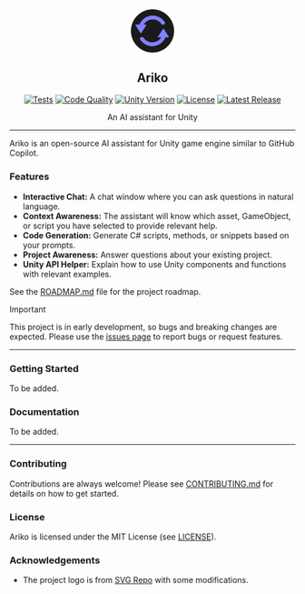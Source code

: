 <div align="center">
  <picture>
    <img alt="Ariko Logo" src="logo.svg" height="15%" width="15%">
  </picture>
<br>

<h2>Ariko</h2>

[![Tests](https://img.shields.io/github/actions/workflow/status/pixel-clover/ariko/tests.yml?branch=main&label=tests&style=flat&labelColor=282c34&logo=github)](https://github.com/pixel-clover/ariko/actions/workflows/tests.yml)
[![Code Quality](https://img.shields.io/codefactor/grade/github/habedi/tobi?style=flat&label=code%20quality&labelColor=333333&logo=codefactor&logoColor=white)](https://www.codefactor.io/repository/github/pixel-clover/ariko)
[![Unity Version](https://img.shields.io/badge/Unity-6-green?style=flat&labelColor=282c34&logo=unity&label=unity)](https://unity.com)
[![License](https://img.shields.io/badge/License-MIT-007ec6?style=flat&labelColor=282c34&logo=open-source-initiative&label=license)](https://github.com/pixel-clover/ariko/blob/main/LICENSE)
[![Latest Release](https://img.shields.io/github/v/release/pixel-clover/ariko?include_prereleases&label=release&style=flat&labelColor=282c34&logo=github)](https://github.com/pixel-clover/ariko/releases/latest)

An AI assistant for Unity

</div>

---

Ariko is an open-source AI assistant for Unity game engine similar to GitHub Copilot.

### Features

* **Interactive Chat:** A chat window where you can ask questions in natural language.
* **Context Awareness:** The assistant will know which asset, GameObject, or script you have selected to provide relevant help.
* **Code Generation:** Generate C# scripts, methods, or snippets based on your prompts.
* **Project Awareness:** Answer questions about your existing project.
* **Unity API Helper:** Explain how to use Unity components and functions with relevant examples.

See the [ROADMAP.md](ROADMAP.md) file for the project roadmap.

> [!IMPORTANT]
> This project is in early development, so bugs and breaking changes are expected.
> Please use the [issues page](https://github.com/pixel-clover/ariko/issues) to report bugs or request features.

---

### Getting Started

To be added.

### Documentation

To be added.

---

### Contributing

Contributions are always welcome!
Please see [CONTRIBUTING.md](CONTRIBUTING.md) for details on how to get started.

### License

Ariko is licensed under the MIT License (see [LICENSE](LICENSE)).

### Acknowledgements

- The project logo is from [SVG Repo](https://www.svgrepo.com/svg/125334/reload) with some modifications.
